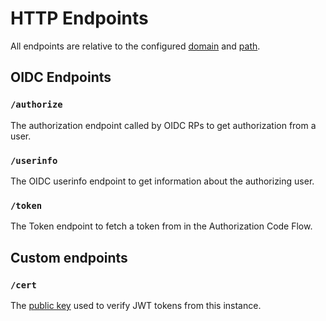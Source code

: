 # HTTP Endpoints

All endpoints are relative to the configured
[domain](configuration.md#domain) and [path](configuration.md#path).

## OIDC Endpoints

### `/authorize`

The authorization endpoint called by OIDC RPs to get authorization from a user.

### `/userinfo`

The OIDC userinfo endpoint to get information about the authorizing user.

### `/token`

The Token endpoint to fetch a token from in the Authorization Code Flow.

## Custom endpoints

### `/cert`

The [public key](configuration.md#key-and-public-key) used to verify JWT
tokens from this instance.
